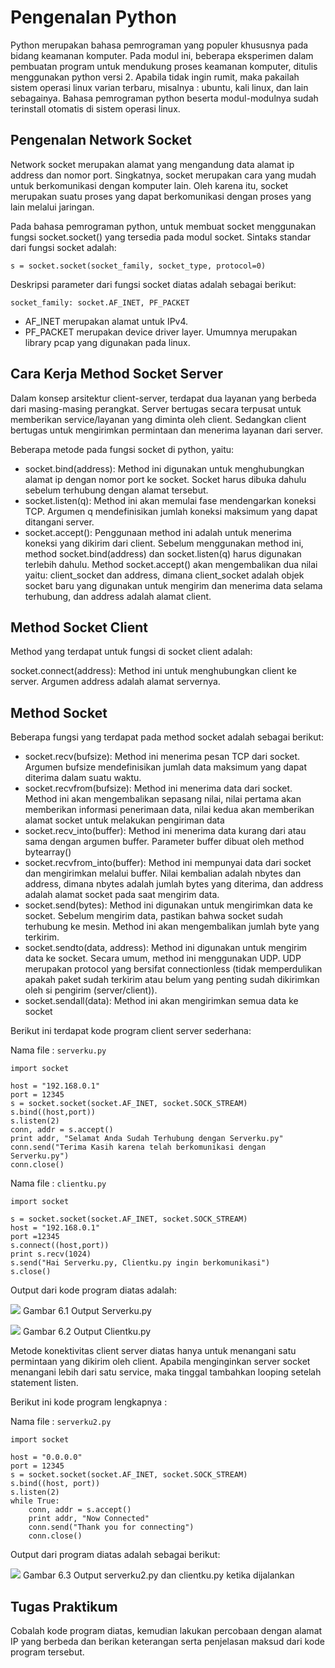 # Pengenalan Python

Python merupakan bahasa pemrograman yang populer khususnya pada bidang keamanan komputer. Pada modul ini, beberapa eksperimen dalam pembuatan program untuk mendukung proses keamanan komputer, ditulis menggunakan python versi 2. Apabila tidak ingin rumit, maka pakailah sistem operasi linux varian terbaru, misalnya : ubuntu, kali linux, dan lain sebagainya. Bahasa pemrograman python beserta modul-modulnya sudah terinstall otomatis di sistem operasi linux.


## Pengenalan Network Socket

Network socket merupakan alamat yang mengandung data alamat ip address dan nomor port. Singkatnya, socket merupakan cara yang mudah untuk berkomunikasi dengan komputer lain. Oleh karena itu, socket merupakan suatu proses yang dapat berkomunikasi dengan proses yang lain melalui jaringan.

Pada bahasa pemrograman python, untuk membuat socket menggunakan fungsi socket.socket() yang tersedia pada modul socket. Sintaks standar dari fungsi socket adalah:

```s = socket.socket(socket_family, socket_type, protocol=0)```

Deskripsi parameter dari fungsi socket diatas adalah sebagai berikut:

```socket_family: socket.AF_INET, PF_PACKET```

* AF_INET merupakan alamat untuk IPv4. 
* PF_PACKET merupakan device driver layer. Umumnya merupakan library pcap yang digunakan pada linux.


## Cara Kerja Method Socket Server 

Dalam konsep arsitektur client-server, terdapat dua layanan yang berbeda dari masing-masing perangkat. Server bertugas secara terpusat untuk memberikan service/layanan yang diminta oleh client. Sedangkan client bertugas untuk mengirimkan permintaan dan menerima layanan dari server.

Beberapa metode pada fungsi socket di python, yaitu:
* socket.bind(address): Method ini digunakan untuk menghubungkan alamat ip dengan nomor port ke socket. Socket harus dibuka dahulu sebelum terhubung dengan alamat tersebut.
* socket.listen(q): Method ini akan memulai fase mendengarkan koneksi TCP. Argumen q mendefinisikan jumlah koneksi maksimum yang dapat ditangani server.
* socket.accept(): Penggunaan method ini adalah untuk menerima koneksi yang dikirim dari client. Sebelum menggunakan method ini, method socket.bind(address) dan socket.listen(q) harus digunakan terlebih dahulu. Method socket.accept() akan mengembalikan dua nilai yaitu: client_socket dan address, dimana client_socket adalah objek socket baru yang digunakan untuk mengirim dan menerima data selama terhubung, dan address adalah alamat client.
 

## Method Socket Client

Method yang terdapat untuk fungsi di socket client adalah:

socket.connect(address): Method ini untuk menghubungkan client ke server. Argumen address adalah alamat servernya.


## Method Socket

Beberapa fungsi yang terdapat pada method socket adalah sebagai berikut:

* socket.recv(bufsize): Method ini menerima pesan TCP dari socket. Argumen bufsize mendefinisikan jumlah data maksimum yang dapat diterima dalam suatu waktu.
* socket.recvfrom(bufsize): Method ini menerima data dari socket. Method ini akan mengembalikan sepasang nilai, nilai pertama akan memberikan informasi penerimaan data, nilai kedua akan memberikan alamat socket untuk melakukan pengiriman data
* socket.recv_into(buffer): Method ini menerima data kurang dari atau sama dengan argumen buffer. Parameter buffer dibuat oleh method bytearray()
* socket.recvfrom_into(buffer): Method ini mempunyai data dari socket dan mengirimkan melalui buffer. Nilai kembalian adalah nbytes dan address, dimana nbytes adalah jumlah bytes yang diterima, dan address adalah alamat socket pada saat mengirim data.
* socket.send(bytes): Method ini digunakan untuk mengirimkan data ke socket. Sebelum mengirim data, pastikan bahwa socket sudah terhubung ke mesin. Method ini akan mengembalikan jumlah byte yang terkirim.
* socket.sendto(data, address): Method ini digunakan untuk mengirim data ke socket. Secara umum, method ini menggunakan UDP. UDP merupakan protocol yang bersifat connectionless (tidak memperdulikan apakah paket sudah terkirim atau belum yang penting sudah dikirimkan oleh si pengirim (server/client)).
* socket.sendall(data): Method ini akan mengirimkan semua data ke socket
 

Berikut ini terdapat kode program client server sederhana:

Nama file : ```serverku.py```

```
import socket

host = "192.168.0.1" 
port = 12345 
s = socket.socket(socket.AF_INET, socket.SOCK_STREAM)
s.bind((host,port)) 
s.listen(2)
conn, addr = s.accept()
print addr, "Selamat Anda Sudah Terhubung dengan Serverku.py"
conn.send("Terima Kasih karena telah berkomunikasi dengan Serverku.py")
conn.close()
```

Nama file : ```clientku.py```

```
import socket

s = socket.socket(socket.AF_INET, socket.SOCK_STREAM)
host = "192.168.0.1" 
port =12345 
s.connect((host,port))
print s.recv(1024)
s.send("Hai Serverku.py, Clientku.py ingin berkomunikasi")
s.close()
```

Output dari kode program diatas adalah: 

![](server1.jpg)
Gambar 6.1 Output Serverku.py

![](client1.jpg)
Gambar 6.2 Output Clientku.py

Metode konektivitas client server diatas hanya untuk menangani satu permintaan yang dikirim oleh client. Apabila menginginkan server socket menangani lebih dari satu service, maka tinggal tambahkan looping setelah statement listen. 

Berikut ini kode program lengkapnya :

Nama file : ```serverku2.py```

```
import socket

host = "0.0.0.0"
port = 12345
s = socket.socket(socket.AF_INET, socket.SOCK_STREAM)
s.bind((host, port))
s.listen(2)
while True:
    conn, addr = s.accept()
    print addr, "Now Connected"
    conn.send("Thank you for connecting")
    conn.close()

```
Output dari program diatas adalah sebagai berikut:

![](server2.jpg)
Gambar 6.3 Output serverku2.py dan clientku.py ketika dijalankan


## Tugas Praktikum

Cobalah kode program diatas, kemudian lakukan percobaan dengan alamat IP yang berbeda dan berikan keterangan serta penjelasan maksud dari kode program tersebut.


